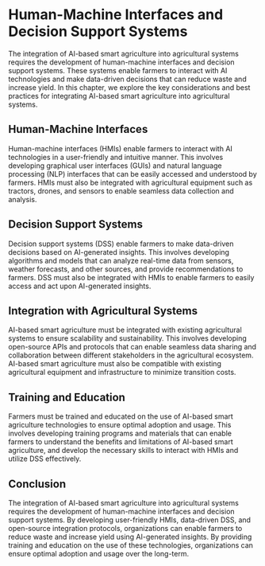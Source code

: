 Human-Machine Interfaces and Decision Support Systems
==========================================================================================================================

The integration of AI-based smart agriculture into agricultural systems requires the development of human-machine interfaces and decision support systems. These systems enable farmers to interact with AI technologies and make data-driven decisions that can reduce waste and increase yield. In this chapter, we explore the key considerations and best practices for integrating AI-based smart agriculture into agricultural systems.

Human-Machine Interfaces
------------------------

Human-machine interfaces (HMIs) enable farmers to interact with AI technologies in a user-friendly and intuitive manner. This involves developing graphical user interfaces (GUIs) and natural language processing (NLP) interfaces that can be easily accessed and understood by farmers. HMIs must also be integrated with agricultural equipment such as tractors, drones, and sensors to enable seamless data collection and analysis.

Decision Support Systems
------------------------

Decision support systems (DSS) enable farmers to make data-driven decisions based on AI-generated insights. This involves developing algorithms and models that can analyze real-time data from sensors, weather forecasts, and other sources, and provide recommendations to farmers. DSS must also be integrated with HMIs to enable farmers to easily access and act upon AI-generated insights.

Integration with Agricultural Systems
-------------------------------------

AI-based smart agriculture must be integrated with existing agricultural systems to ensure scalability and sustainability. This involves developing open-source APIs and protocols that can enable seamless data sharing and collaboration between different stakeholders in the agricultural ecosystem. AI-based smart agriculture must also be compatible with existing agricultural equipment and infrastructure to minimize transition costs.

Training and Education
----------------------

Farmers must be trained and educated on the use of AI-based smart agriculture technologies to ensure optimal adoption and usage. This involves developing training programs and materials that can enable farmers to understand the benefits and limitations of AI-based smart agriculture, and develop the necessary skills to interact with HMIs and utilize DSS effectively.

Conclusion
----------

The integration of AI-based smart agriculture into agricultural systems requires the development of human-machine interfaces and decision support systems. By developing user-friendly HMIs, data-driven DSS, and open-source integration protocols, organizations can enable farmers to reduce waste and increase yield using AI-generated insights. By providing training and education on the use of these technologies, organizations can ensure optimal adoption and usage over the long-term.
